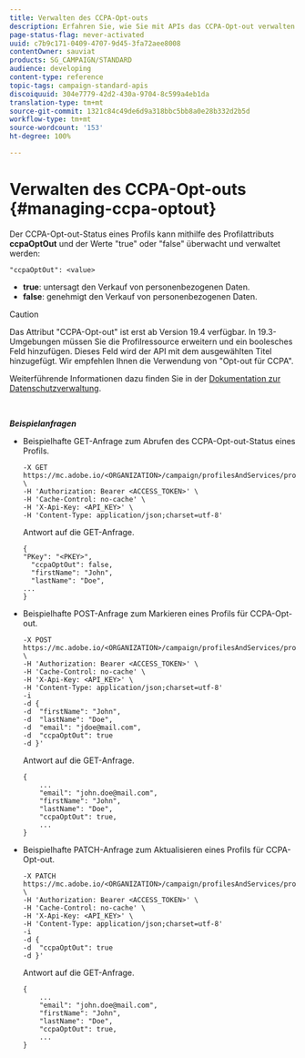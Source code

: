 ```yaml
---
title: Verwalten des CCPA-Opt-outs
description: Erfahren Sie, wie Sie mit APIs das CCPA-Opt-out verwalten können.
page-status-flag: never-activated
uuid: c7b9c171-0409-4707-9d45-3fa72aee8008
contentOwner: sauviat
products: SG_CAMPAIGN/STANDARD
audience: developing
content-type: reference
topic-tags: campaign-standard-apis
discoiquuid: 304e7779-42d2-430a-9704-8c599a4eb1da
translation-type: tm+mt
source-git-commit: 1321c84c49de6d9a318bbc5bb8a0e28b332d2b5d
workflow-type: tm+mt
source-wordcount: '153'
ht-degree: 100%

---
```



# Verwalten des CCPA-Opt-outs {#managing-ccpa-optout}

Der CCPA-Opt-out-Status eines Profils kann mithilfe des Profilattributs **ccpaOptOut** und der Werte &quot;true&quot; oder &quot;false&quot; überwacht und verwaltet werden:

`"ccpaOptOut": <value>`

* **true**: untersagt den Verkauf von personenbezogenen Daten.
* **false**: genehmigt den Verkauf von personenbezogenen Daten.

>[!CAUTION]
>
>Das Attribut &quot;CCPA-Opt-out&quot; ist erst ab Version 19.4 verfügbar. In 19.3-Umgebungen müssen Sie die Profilressource erweitern und ein boolesches Feld hinzufügen. Dieses Feld wird der API mit dem ausgewählten Titel hinzugefügt. Wir empfehlen Ihnen die Verwendung von &quot;Opt-out für CCPA&quot;.
>
>Weiterführende Informationen dazu finden Sie in der [Dokumentation zur Datenschutzverwaltung](https://helpx.adobe.com/de/campaign/kb/acs-privacy.html#ccpa).

<br/>

***Beispielanfragen***

* Beispielhafte GET-Anfrage zum Abrufen des CCPA-Opt-out-Status eines Profils.

   ```
   -X GET https://mc.adobe.io/<ORGANIZATION>/campaign/profilesAndServices/profile/<PKEY> \
   -H 'Authorization: Bearer <ACCESS_TOKEN>' \
   -H 'Cache-Control: no-cache' \
   -H 'X-Api-Key: <API_KEY>' \
   -H 'Content-Type: application/json;charset=utf-8'
   ```

   Antwort auf die GET-Anfrage.

   ```
   {
   "PKey": "<PKEY>",
     "ccpaOptOut": false,
     "firstName": "John",
     "lastName": "Doe",
   ...
   }
   ```

* Beispielhafte POST-Anfrage zum Markieren eines Profils für CCPA-Opt-out.

   ```
   -X POST https://mc.adobe.io/<ORGANIZATION>/campaign/profilesAndServices/profile/ \
   -H 'Authorization: Bearer <ACCESS_TOKEN>' \
   -H 'Cache-Control: no-cache' \
   -H 'X-Api-Key: <API_KEY>' \
   -H 'Content-Type: application/json;charset=utf-8'
   -i
   -d {
   -d  "firstName": "John",
   -d  "lastName": "Doe",
   -d  "email": "jdoe@mail.com",
   -d  "ccpaOptOut": true
   -d }'
   ```

   Antwort auf die GET-Anfrage.

   ```
   {
       ...
       "email": "john.doe@mail.com",
       "firstName": "John",
       "lastName": "Doe",
       "ccpaOptOut": true,
       ...
   }
   ```

* Beispielhafte PATCH-Anfrage zum Aktualisieren eines Profils für CCPA-Opt-out.

   ```
   -X PATCH https://mc.adobe.io/<ORGANIZATION>/campaign/profilesAndServices/profile/<PKEY> \
   -H 'Authorization: Bearer <ACCESS_TOKEN>' \
   -H 'Cache-Control: no-cache' \
   -H 'X-Api-Key: <API_KEY>' \
   -H 'Content-Type: application/json;charset=utf-8'
   -i
   -d {
   -d  "ccpaOptOut": true
   -d }'
   ```

   Antwort auf die GET-Anfrage.

   ```
   {
       ...
       "email": "john.doe@mail.com",
       "firstName": "John",
       "lastName": "Doe",
       "ccpaOptOut": true,
       ...
   }
   ```
